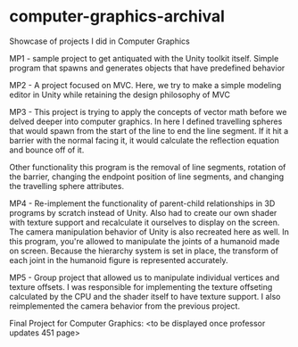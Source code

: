 # computer-graphics-archival
Showcase of projects I did in Computer Graphics

MP1 - sample project to get antiquated with the Unity toolkit itself. Simple program that spawns and generates objects that have predefined behavior

MP2 - A project focused on MVC. Here, we try to make a simple modeling editor in Unity while retaining the design philosophy of MVC

MP3 - This project is trying to apply the concepts of vector math before we delved deeper into computer graphics. In here I defined travelling spheres
that would spawn from the start of the line to end the line segment. If it hit a barrier with the normal facing it, it would calculate the reflection equation and bounce off of it.

Other functionality this program is the removal of line segments, rotation of the barrier, changing the endpoint position of line segments, and changing the travelling sphere attributes.

MP4 - Re-implement the functionality of parent-child relationships in 3D programs by scratch instead of Unity. Also had to create our own shader with texture support and recalculate it ourselves to display on the screen. The camera manipulation behavior of Unity is also recreated here as well. 
In this program, you're allowed to manipulate the joints of a humanoid made on screen. Because the hierarchy system is set in place, the transform of
each joint in the humanoid figure is represented accurately.

MP5 - Group project that allowed us to manipulate individual vertices and texture offsets. I was responsible for implementing the texture offseting calculated by the CPU and the shader itself to have texture support.
I also reimplemented the camera behavior from the previous project.

Final Project for Computer Graphics: <to be displayed once professor updates 451 page>
